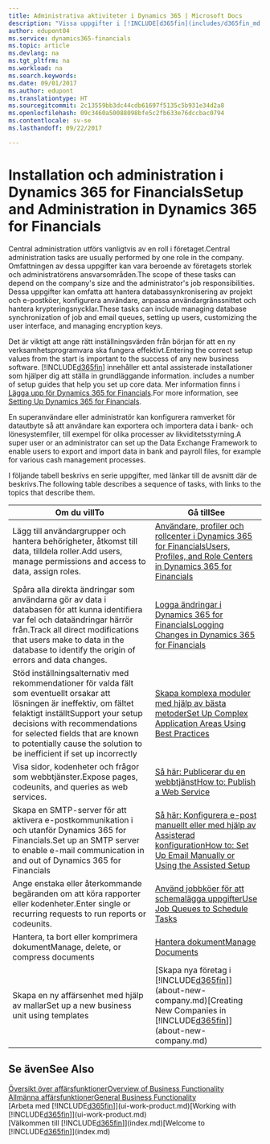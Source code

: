 ```yaml
---
title: Administrativa aktiviteter i Dynamics 365 | Microsoft Docs
description: "Vissa uppgifter i [!INCLUDE[d365fin](includes/d365fin_md.md)] kräver central administration och inställningar. Se vad de är och lär dig vad du ska göra."
author: edupont04
ms.service: dynamics365-financials
ms.topic: article
ms.devlang: na
ms.tgt_pltfrm: na
ms.workload: na
ms.search.keywords: 
ms.date: 09/01/2017
ms.author: edupont
ms.translationtype: HT
ms.sourcegitcommit: 2c13559bb3dc44cdb61697f5135c5b931e34d2a8
ms.openlocfilehash: 09c3460a50088098bfe5c2fb633e76dccbac0794
ms.contentlocale: sv-se
ms.lasthandoff: 09/22/2017

---
```

# <a name="setup-and-administration-in-dynamics-365-for-financials"></a><span data-ttu-id="b8047-104">Installation och administration i Dynamics 365 for Financials</span><span class="sxs-lookup"><span data-stu-id="b8047-104">Setup and Administration in Dynamics 365 for Financials</span></span>
<span data-ttu-id="b8047-105">Central administration utförs vanligtvis av en roll i företaget.</span><span class="sxs-lookup"><span data-stu-id="b8047-105">Central administration tasks are usually performed by one role in the company.</span></span> <span data-ttu-id="b8047-106">Omfattningen av dessa uppgifter kan vara beroende av företagets storlek och administratörens ansvarsområden.</span><span class="sxs-lookup"><span data-stu-id="b8047-106">The scope of these tasks can depend on the company's size and the administrator's job responsibilities.</span></span> <span data-ttu-id="b8047-107">Dessa uppgifter kan omfatta att hantera databassynkronisering av projekt och e-postköer, konfigurera användare, anpassa användargränssnittet och hantera krypteringsnycklar.</span><span class="sxs-lookup"><span data-stu-id="b8047-107">These tasks can include managing database synchronization of job and email queues, setting up users, customizing the user interface, and managing encryption keys.</span></span>  

<span data-ttu-id="b8047-108">Det är viktigt att ange rätt inställningsvärden från början för att en ny verksamhetsprogramvara ska fungera effektivt.</span><span class="sxs-lookup"><span data-stu-id="b8047-108">Entering the correct setup values from the start is important to the success of any new business software.</span></span> [!INCLUDE[d365fin](includes/d365fin_md.md)]<span data-ttu-id="b8047-109"> innehåller ett antal assisterade installationer som hjälper dig att ställa in grundläggande information.</span><span class="sxs-lookup"><span data-stu-id="b8047-109"> includes a number of setup guides that help you set up core data.</span></span> <span data-ttu-id="b8047-110">Mer information finns i [Lägga upp för Dynamics 365 for Financials](setup.md).</span><span class="sxs-lookup"><span data-stu-id="b8047-110">For more information, see [Setting Up Dynamics 365 for Financials](setup.md).</span></span>

<!--Whether you use [!INCLUDE[rim](../../includes/rim_md.md)] to implement setup values or you manually enter them in the new company, you can support your setup decisions with some general recommendations for selected setup fields that are known to potentially cause the solution to be inefficient if defined incorrectly.-->  

<span data-ttu-id="b8047-111">En superanvändare eller administratör kan konfigurera ramverket för datautbyte så att användare kan exportera och importera data i bank- och lönesystemfiler, till exempel för olika processer av likviditetsstyrning.</span><span class="sxs-lookup"><span data-stu-id="b8047-111">A super user or an administrator can set up the Data Exchange Framework to enable users to export and import data in bank and payroll files, for example for various cash management processes.</span></span>  

<span data-ttu-id="b8047-112">I följande tabell beskrivs en serie uppgifter, med länkar till de avsnitt där de beskrivs.</span><span class="sxs-lookup"><span data-stu-id="b8047-112">The following table describes a sequence of tasks, with links to the topics that describe them.</span></span>   

|<span data-ttu-id="b8047-113">**Om du vill**</span><span class="sxs-lookup"><span data-stu-id="b8047-113">**To**</span></span>|<span data-ttu-id="b8047-114">**Gå till**</span><span class="sxs-lookup"><span data-stu-id="b8047-114">**See**</span></span>|  
|------------|-------------|  
|<span data-ttu-id="b8047-115">Lägg till användargrupper och hantera behörigheter, åtkomst till data, tilldela roller.</span><span class="sxs-lookup"><span data-stu-id="b8047-115">Add users, manage permissions and access to data, assign roles.</span></span>|[<span data-ttu-id="b8047-116">Användare, profiler och rollcenter i Dynamics 365 for Financials</span><span class="sxs-lookup"><span data-stu-id="b8047-116">Users, Profiles, and Role Centers in Dynamics 365 for Financials</span></span>](admin-users-profiles-roles.md)|  
|<span data-ttu-id="b8047-117">Spåra alla direkta ändringar som användarna gör av data i databasen för att kunna identifiera var fel och dataändringar härrör från.</span><span class="sxs-lookup"><span data-stu-id="b8047-117">Track all direct modifications that users make to data in the database to identify the origin of errors and data changes.</span></span>|[<span data-ttu-id="b8047-118">Logga ändringar i Dynamics 365 for Financials</span><span class="sxs-lookup"><span data-stu-id="b8047-118">Logging Changes in Dynamics 365 for Financials</span></span>](across-log-changes.md)|  
|<span data-ttu-id="b8047-119">Stöd inställningsalternativ med rekommendationer för valda fält som eventuellt orsakar att lösningen är ineffektiv, om fältet felaktigt inställt</span><span class="sxs-lookup"><span data-stu-id="b8047-119">Support your setup decisions with recommendations for selected fields that are known to potentially cause the solution to be inefficient if set up incorrectly</span></span>|[<span data-ttu-id="b8047-120">Skapa komplexa moduler med hjälp av bästa metoder</span><span class="sxs-lookup"><span data-stu-id="b8047-120">Set Up Complex Application Areas Using Best Practices</span></span>](set-up-complex-application-areas-using-best-practices.md)|  
|<span data-ttu-id="b8047-121">Visa sidor, kodenheter och frågor som webbtjänster.</span><span class="sxs-lookup"><span data-stu-id="b8047-121">Expose pages, codeunits, and queries as web services.</span></span>|[<span data-ttu-id="b8047-122">Så här: Publicerar du en webbtjänst</span><span class="sxs-lookup"><span data-stu-id="b8047-122">How to: Publish a Web Service</span></span>](across-how-publish-web-service.md)|  
|<span data-ttu-id="b8047-123">Skapa en SMTP-server för att aktivera e-postkommunikation i och utanför Dynamics 365 for Financials.</span><span class="sxs-lookup"><span data-stu-id="b8047-123">Set up an SMTP server to enable e-mail communication in and out of Dynamics 365 for Financials</span></span>| [<span data-ttu-id="b8047-124">Så här: Konfigurera e-post manuellt eller med hjälp av Assisterad konfiguration</span><span class="sxs-lookup"><span data-stu-id="b8047-124">How to: Set Up Email Manually or Using the Assisted Setup</span></span>](madeira-how-setup-email.md)|  
|<span data-ttu-id="b8047-125">Ange enstaka eller återkommande begäranden om att köra rapporter eller kodenheter.</span><span class="sxs-lookup"><span data-stu-id="b8047-125">Enter single or recurring requests to run reports or codeunits.</span></span>|[<span data-ttu-id="b8047-126">Använd jobbköer för att schemalägga uppgifter</span><span class="sxs-lookup"><span data-stu-id="b8047-126">Use Job Queues to Schedule Tasks</span></span>](admin-job-queues-schedule-tasks.md)|  
|<span data-ttu-id="b8047-127">Hantera, ta bort eller komprimera dokument</span><span class="sxs-lookup"><span data-stu-id="b8047-127">Manage, delete, or compress documents</span></span>|[<span data-ttu-id="b8047-128">Hantera dokument</span><span class="sxs-lookup"><span data-stu-id="b8047-128">Manage Documents</span></span>](admin-manage-documents.md)|  
|<span data-ttu-id="b8047-129">Skapa en ny affärsenhet med hjälp av mallar</span><span class="sxs-lookup"><span data-stu-id="b8047-129">Set up a new business unit using templates</span></span>|<span data-ttu-id="b8047-130">[Skapa nya företag i [!INCLUDE[d365fin](includes/d365fin_md.md)]](about-new-company.md)</span><span class="sxs-lookup"><span data-stu-id="b8047-130">[Creating New Companies in [!INCLUDE[d365fin](includes/d365fin_md.md)]](about-new-company.md)</span></span>|  

## <a name="see-also"></a><span data-ttu-id="b8047-131">Se även</span><span class="sxs-lookup"><span data-stu-id="b8047-131">See Also</span></span>
[<span data-ttu-id="b8047-132">Översikt över affärsfunktioner</span><span class="sxs-lookup"><span data-stu-id="b8047-132">Overview of Business Functionality</span></span>](madeira-business-functionality.md)  
[<span data-ttu-id="b8047-133">Allmänna affärsfunktioner</span><span class="sxs-lookup"><span data-stu-id="b8047-133">General Business Functionality</span></span>](ui-across-business-areas.md)  
<span data-ttu-id="b8047-134">[Arbeta med [!INCLUDE[d365fin](includes/d365fin_md.md)]](ui-work-product.md)</span><span class="sxs-lookup"><span data-stu-id="b8047-134">[Working with [!INCLUDE[d365fin](includes/d365fin_md.md)]](ui-work-product.md)</span></span>  
<span data-ttu-id="b8047-135">[Välkommen till [!INCLUDE[d365fin](includes/d365fin_md.md)]](index.md)</span><span class="sxs-lookup"><span data-stu-id="b8047-135">[Welcome to [!INCLUDE[d365fin](includes/d365fin_md.md)]](index.md)</span></span>  

